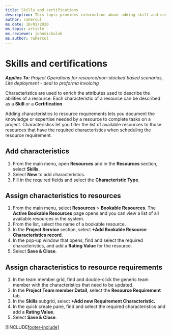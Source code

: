 ```yaml
---
title: Skills and certifications
description: This topic provides information about adding skill and certification characteristics to resources.
author: ruhercul
ms.date: 10/01/2020
ms.topic: article
ms.reviewer: johnmichalak
ms.author: ruhercul
---
```


# Skills and certifications
_**Applies To:** Project Operations for resource/non-stocked based scenarios, Lite deployment - deal to proforma invoicing_

Characteristics are used to enrich the attributes used to describe the abilities of a resource. Each characteristic of a resource can be described as a **Skill** or a **Certification**.

Adding characteristics to resource requirements lets you document the knowledge or expertise needed by a resource to complete tasks on a project. Characteristics let you filter the list of available resources to those resources that have the required characteristics when scheduling the resource requirement.

## Add characteristics

1. From the main menu, open **Resources** and in the **Resources** section, select **Skills**.
2. Select **New** to add characteristics.
3. Fill in the required fields and select the **Characteristic Type**.

## Assign characteristics to resources

1. From the main menu, select **Resources** > **Bookable Resources**. The **Active Bookable Resources** page opens and you can view a list of all available resources in the system.
2. From the list, select the name of a bookable resource.
3. In the **Project Service** section, select **+Add Bookable Resource Characteristics record**.
4. In the pop-up window that opens, find and select the required characteristics, and add a **Rating Value** for the resource.
5. Select **Save & Close**.

## Assign characteristics to resource requirements

1. In the team member grid, find and double-click the generic team member with the characteristics that need to be updated.
2. In the **Project Team member Detail**, select the **Resource Requirement** tab.
3. In the **Skills** subgrid, select **+Add new Requirement Characteristic.**
4. In the quick create pane, find and select the required characteristics and add a **Rating Value**.
5. Select **Save & Close**.

[!INCLUDE[footer-include](../includes/footer-banner.md)]